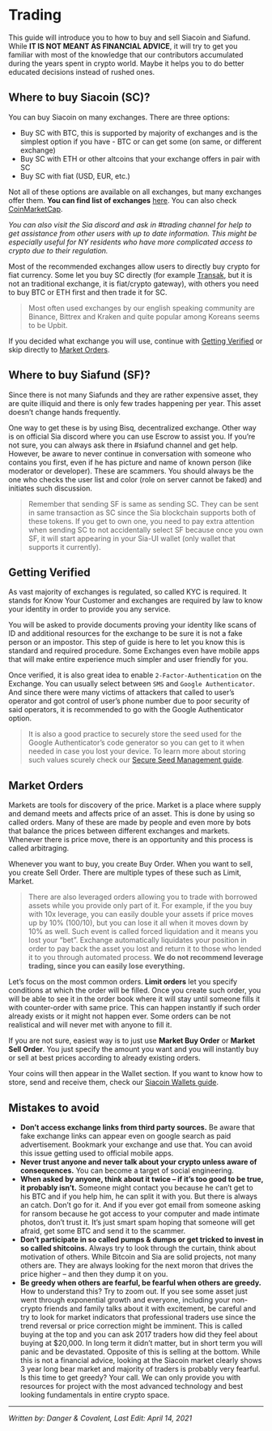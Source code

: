 # Trading
This guide will introduce you to how to buy and sell Siacoin and Siafund. While **IT IS NOT MEANT AS FINANCIAL ADVICE**, it will try to get you familiar with most of the knowledge that our contributors accumulated during the years spent in crypto world. Maybe it helps you to do better educated decisions instead of rushed ones.

## Where to buy Siacoin (SC)?
You can buy Siacoin on many exchanges. There are three options:

- Buy SC with BTC, this is supported by majority of exchanges and is the simplest option if you have - BTC or can get some (on same, or different exchange)
- Buy SC with ETH or other altcoins that your exchange offers in pair with SC
- Buy SC with fiat (USD, EUR, etc.)

Not all of these options are available on all exchanges, but many exchanges offer them. **You can find list of exchanges** <a href="https://airtable.com/shrq4MSLNxinvnaR7/tblBYpPz8NRekRYGx" target="_blank" rel="noopener noreferrer">here</a>. You can also check [](/)<a href="https://coinmarketcap.com/currencies/siacoin/markets" target="_blank" rel="noopener noreferrer">CoinMarketCap</a>.

*You can also visit the Sia discord and ask in #trading channel for help to get assistance from other users with up to date information. This might be especially useful for NY residents who have more complicated access to crypto due to their regulation.*

Most of the recommended exchanges allow users to directly buy crypto for fiat currency. Some let you buy SC directly (for example <a href="https://transak.com/" target="_blank" rel="noopener noreferrer">Transak</a>, but it is not an traditional exchange, it is fiat/crypto gateway), with others you need to buy BTC or ETH first and then trade it for SC.

>Most often used exchanges by our english speaking community are Binance, Bittrex and Kraken and quite popular among Koreans seems to be Upbit.

If you decided what exchange you will use, continue with [Getting Verified](/trading/getting-verified) or skip directly to [Market Orders](/trading/market-orders/index.html).

## Where to buy Siafund (SF)?
Since there is not many Siafunds and they are rather expensive asset, they are quite illiquid and there is only few trades happening per year. This asset doesn’t change hands frequently.

One way to get these is by using Bisq, decentralized exchange. Other way is on official Sia discord where you can use Escrow to assist you. If you’re not sure, you can always ask there in #siafund channel and get help. However, be aware to never continue in conversation with someone who contains you first, even if he has picture and name of known person (like moderator or developer). These are scammers. You should always be the one who checks the user list and color (role on server cannot be faked) and initiates such discussion.

>Remember that sending SF is same as sending SC. They can be sent in same transaction as SC since the Sia blockchain supports both of these tokens. If you get to own one, you need to pay extra attention when sending SC to not accidentally select SF because once you own SF, it will start appearing in your Sia-UI wallet (only wallet that supports it currently).

## Getting Verified
As vast majority of exchanges is regulated, so called KYC is required. It stands for Know Your Customer and exchanges are required by law to know your identity in order to provide you any service.

You will be asked to provide documents proving your identity like scans of ID and additional resources for the exchange to be sure it is not a fake person or an impostor. This step of guide is here to let you know this is standard and required procedure. Some Exchanges even have mobile apps that will make entire experience much simpler and user friendly for you.

Once verified, it is also great idea to enable `2-Factor-Authentication` on the Exchange. You can usually select between `SMS` and `Google Authenticator`. And since there were many victims of attackers that called to user’s operator and got control of user’s phone number due to poor security of said operators, it is recommended to go with the Google Authenticator option.

>It is also a good practice to securely store the seed used for the Google Authenticator’s code generator so you can get to it when needed in case you lost your device. To learn more about storing such values scurely check our [Secure Seed Management guide]().

## Market Orders
Markets are tools for discovery of the price. Market is a place where supply and demand meets and affects price of an asset. This is done by using so called orders. Many of these are made by people and even more by bots that balance the prices between different exchanges and markets. Whenever there is price move, there is an opportunity and this process is called arbitraging.

Whenever you want to buy, you create Buy Order. When you want to sell, you create Sell Order. There are multiple types of these such as Limit, Market.

>There are also leveraged orders allowing you to trade with borrowed assets while you provide only part of it. For example, if the you buy with 10x leverage, you can easily double your assets if price moves up by 10% (100/10), but you can lose it all when it moves down by 10% as well. Such event is called forced liquidation and it means you lost your “bet”. Exchange automatically liquidates your position in order to pay back the asset you lost and return it to those who lended it to you through automated process. **We do not recommend leverage trading, since you can easily lose everything.**

Let’s focus on the most common orders. **Limit orders** let you specify conditions at which the order will be filled. Once you create such order, you will be able to see it in the order book where it will stay until someone fills it with counter-order with same price. This can happen instantly if such order already exists or it might not happen ever. Some orders can be not realistical and will never met with anyone to fill it.

If you are not sure, easiest way is to just use **Market Buy Order** or **Market Sell Order**. You just specify the amount you want and you will instantly buy or sell at best prices according to already existing orders.

Your coins will then appear in the Wallet section. If you want to know how to store, send and receive them, check our [Siacoin Wallets guide]().

## Mistakes to avoid
- **Don’t access exchange links from third party sources.** Be aware that fake exchange links can appear even on google search as paid advertisement. Bookmark your exchange and use that. You can avoid this issue getting used to official mobile apps.
- **Never trust anyone and never talk about your crypto unless aware of consequences.** You can become a target of social engineering.
- **When asked by anyone, think about it twice – if it’s too good to be true, it probably isn’t.** Someone might contact you because he can’t get to his BTC and if you help him, he can split it with you. But there is always an catch. Don’t go for it. And if you ever got email from someone asking for ransom because he got access to your computer and made intimate photos, don’t trust it. It’s just smart spam hoping that someone will get afraid, get some BTC and send it to the scammer.
- **Don’t participate in so called pumps & dumps or get tricked to invest in so called shitcoins.** Always try to look through the curtain, think about motivation of others. While Bitcoin and Sia are solid projects, not many others are. They are always looking for the next moron that drives the price higher – and then they dump it on you.
- **Be greedy when others are fearful, be fearful when others are greedy.** How to understand this? Try to zoom out. If you see some asset just went through exponential growth and everyone, including your non-crypto friends and family talks about it with excitement, be careful and try to look for market indicators that professional traders use since the trend reversal or price correction might be imminent. This is called buying at the top and you can ask 2017 traders how did they feel about buying at $20,000. In long term it didn’t matter, but in short term you will panic and be devastated. Opposite of this is selling at the bottom. While this is not a financial advice, looking at the Siacoin market clearly shows 3 year long bear market and majority of traders is probably very fearful. Is this time to get greedy? Your call. We can only provide you with resources for project with the most advanced technology and best looking fundamentals in entire crypto space.

---
*Written by: Danger & Covalent, Last Edit: April 14, 2021*
